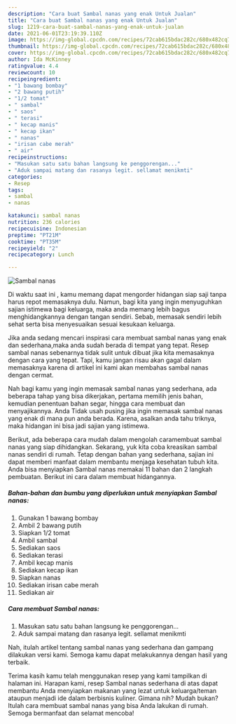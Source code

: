 ```yaml
---
description: "Cara buat Sambal nanas yang enak Untuk Jualan"
title: "Cara buat Sambal nanas yang enak Untuk Jualan"
slug: 1219-cara-buat-sambal-nanas-yang-enak-untuk-jualan
date: 2021-06-01T23:19:39.110Z
image: https://img-global.cpcdn.com/recipes/72cab615bdac282c/680x482cq70/sambal-nanas-foto-resep-utama.jpg
thumbnail: https://img-global.cpcdn.com/recipes/72cab615bdac282c/680x482cq70/sambal-nanas-foto-resep-utama.jpg
cover: https://img-global.cpcdn.com/recipes/72cab615bdac282c/680x482cq70/sambal-nanas-foto-resep-utama.jpg
author: Ida McKinney
ratingvalue: 4.4
reviewcount: 10
recipeingredient:
- "1 bawang bombay"
- "2 bawang putih"
- "1/2 tomat"
- " sambal"
- " saos"
- " terasi"
- " kecap manis"
- " kecap ikan"
- " nanas"
- "irisan cabe merah"
- " air"
recipeinstructions:
- "Masukan satu satu bahan langsung ke penggorengan..."
- "Aduk sampai matang dan rasanya legit. sellamat menikmti"
categories:
- Resep
tags:
- sambal
- nanas

katakunci: sambal nanas 
nutrition: 236 calories
recipecuisine: Indonesian
preptime: "PT21M"
cooktime: "PT35M"
recipeyield: "2"
recipecategory: Lunch

---
```



![Sambal nanas](https://img-global.cpcdn.com/recipes/72cab615bdac282c/680x482cq70/sambal-nanas-foto-resep-utama.jpg)

Di waktu  saat ini , kamu memang dapat mengorder hidangan siap saji tanpa harus repot memasaknya dulu. Namun, bagi kita yang ingin menyuguhkan sajian istimewa bagi keluarga, maka anda memang lebih bagus menghidangkannya dengan tangan sendiri. Sebab, memasak sendiri lebih sehat serta bisa menyesuaikan sesuai kesukaan keluarga.

Jika anda sedang mencari inspirasi cara membuat sambal nanas yang enak dan sederhana,maka anda sudah berada di tempat yang tepat. Resep sambal nanas  sebenarnya tidak sulit untuk dibuat jika kita memasaknya dengan cara yang tepat. Tapi, kamu jangan risau akan gagal dalam memasaknya 
karena di artikel ini kami akan membahas sambal nanas dengan cermat.  



Nah bagi kamu yang ingin memasak sambal nanas yang sederhana, ada beberapa tahap yang bisa dikerjakan, pertama memilih jenis bahan, kemudian penentuan bahan segar, hingga cara membuat dan menyajikannya. Anda Tidak usah pusing jika ingin memasak sambal nanas yang enak di mana pun anda berada. Karena, asalkan anda  tahu triknya, maka hidangan ini bisa jadi sajian yang istimewa.

Berikut, ada beberapa cara mudah dalam mengolah caramembuat sambal nanas yang siap dihidangkan. Sekarang, yuk kita coba kreasikan sambal nanas sendiri di rumah. Tetap dengan bahan yang sederhana, sajian ini dapat memberi manfaat dalam membantu menjaga kesehatan tubuh kita. Anda bisa menyiapkan Sambal nanas memakai 11 bahan dan 2 langkah pembuatan. Berikut ini cara dalam membuat hidangannya.

<!--inarticleads1-->

##### Bahan-bahan dan bumbu yang diperlukan untuk menyiapkan Sambal nanas:

1. Gunakan 1 bawang bombay
1. Ambil 2 bawang putih
1. Siapkan 1/2 tomat
1. Ambil  sambal
1. Sediakan  saos
1. Sediakan  terasi
1. Ambil  kecap manis
1. Sediakan  kecap ikan
1. Siapkan  nanas
1. Sediakan irisan cabe merah
1. Sediakan  air




<!--inarticleads2-->

##### Cara membuat Sambal nanas:

1. Masukan satu satu bahan langsung ke penggorengan...
1. Aduk sampai matang dan rasanya legit. sellamat menikmti




Nah, itulah artikel tentang  sambal nanas  yang sederhana dan gampang dilakukan versi kami. Semoga kamu dapat melakukannya dengan hasil yang terbaik. 

Terima kasih kamu telah menggunakan resep yang kami tampilkan di halaman ini. Harapan kami, resep  Sambal nanas sederhana di atas dapat membantu Anda menyiapkan makanan yang lezat untuk keluarga/teman ataupun menjadi ide dalam berbisnis kuliner. Gimana nih? Mudah bukan? Itulah cara membuat sambal nanas yang bisa Anda lakukan di rumah. Semoga bermanfaat dan selamat mencoba!

